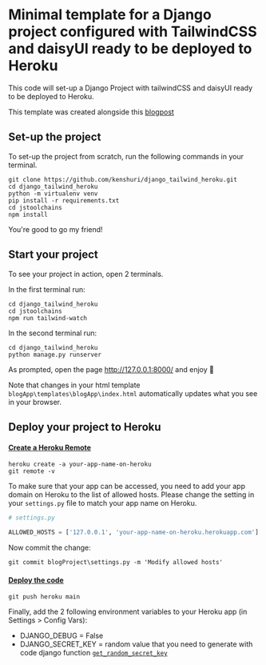 # Minimal template for a Django project configured with TailwindCSS and daisyUI ready to be deployed to Heroku

This code will set-up a Django Project with tailwindCSS and daisyUI ready to be deployed to Heroku.

This template was created alongside this [blogpost](https://kenshuri-blog.herokuapp.com/posts/005_deploy_to_heroku.md)

## Set-up the project

To set-up the project from scratch, run the following commands in your terminal.

```shell
git clone https://github.com/kenshuri/django_tailwind_heroku.git
cd django_tailwind_heroku
python -m virtualenv venv
pip install -r requirements.txt
cd jstoolchains
npm install
```

You're good to go my friend!

## Start your project 

To see your project in action, open 2 terminals.

In the first terminal run:
```shell
cd django_tailwind_heroku
cd jstoolchains
npm run tailwind-watch
```

In the second terminal run:
```shell
cd django_tailwind_heroku
python manage.py runserver
```

As prompted, open the page http://127.0.0.1:8000/ and enjoy 🚀

Note that changes in your html template `blogApp\templates\blogApp\index.html` automatically updates what you see in your browser.

## Deploy your project to Heroku

#### [Create a Heroku Remote](https://devcenter.heroku.com/articles/git#create-a-heroku-remote)

```shell
heroku create -a your-app-name-on-heroku
git remote -v
```

To make sure that your app can be accessed, you need to add your app domain on Heroku to the list of allowed hosts. 
Please change the setting in your `settings.py` file to match your app name on Heroku.

```python
# settings.py

ALLOWED_HOSTS = ['127.0.0.1', 'your-app-name-on-heroku.herokuapp.com']
```

Now commit the change:
```shell
git commit blogProject\settings.py -m 'Modify allowed hosts'
```

#### [Deploy the code](https://devcenter.heroku.com/articles/git#deploy-your-code)

```shell
git push heroku main
```

Finally, add the 2 following environment variables to your Heroku app (in Settings > Config Vars):

- DJANGO_DEBUG = False
- DJANGO_SECRET_KEY = random value that you need to generate with code django function [`get_random_secret_key`](https://github.com/django/django/blob/3c447b108ac70757001171f7a4791f493880bf5b/django/core/management/utils.py#L82)
